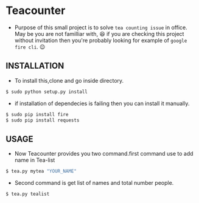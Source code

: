 # Teacounter

- Purpose of this small project is to solve `tea counting issue` in office. May be you are not familliar with, :laughing: 
  if you are checking this project without invitation then you're probably looking for example of `google fire cli`. :wink:
## INSTALLATION

- To install this,clone and go inside directory.

```bash
$ sudo python setup.py install
```
- if installation of dependecies is failing then you can
install it manually.

```bash
$ sudo pip install fire
$ sudo pip install requests
```
## USAGE
- Now Teacounter provides you two command.first command use to add
  name in Tea-list

```bash
$ tea.py mytea "YOUR_NAME" 
```
- Second command is get list of names and total number
  people.
```bash
$ tea.py tealist
```